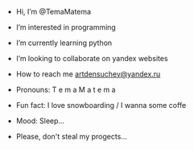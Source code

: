 - Hi, I’m @TemaMatema
- I’m interested in programming
- I’m currently learning python
- I’m looking to collaborate on yandex websites
- How to reach me artdensuchev@yandex.ru
- Pronouns: T e m a M a t e m a
- Fun fact: I love snowboarding / I wanna some coffe
- Mood: Sleep...


- Please, don't steal my progects...
